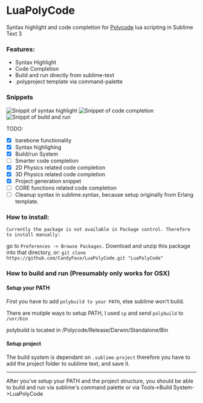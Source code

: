 # LuaPolyCode
Syntax highlight and code completion for [Polycode](http://Polycode.org) lua scripting in Sublime Text 3

### Features:
- Syntax Highlight
- Code Completion
- Build and run directly from sublime-text
- .polyproject template via command-palette

### Snippets
![Snippit of syntax highlight](http://i.imgbox.com/fBsoGP0i.png)
![Snippet of code completion](https://zippy.gfycat.com/SplendidTepidHookersealion.gif)
![Snippit of build and run](https://zippy.gfycat.com/ReadyEarnestAmericancreamdraft.gif)

TODO:
 - [x] barebone functionality 
 - [x] Syntax highlighing
 - [x] Build/run System
 - [ ] Smarter code completion
 - [x] 2D Physics related code completion
 - [x] 3D Physics related code completion
 - [x] Project generation snippet
 - [ ] CORE functions related code completion
 - [ ] Cleanup syntax in sublime.syntax, because setup originally from Erlang template.
 
### How to install:
`Currently the package is not available in Package control. Therefore to install manually:`

go to `Preferences -> Browse Packages.` 
Download and unzip this package into that directory, or:
`git clone https://github.com/CandyFace/LuaPolyCode.git "LuaPolyCode"`

### How to build and run (Presumably only works for OSX)
#### Setup your PATH 
First you have to add `polybuild to your PATH`, else sublime won't build.

There are mutiple ways to setup PATH, I used `cp` and send `polybuild` to `/usr/bin`

polybuild is located in /Polycode/Release/Darwin/Standalone/Bin

#### Setup project 
The build system is dependant on `.sublime-project` therefore you have to add the project folder to sublime text, and save it.

------------------------------
After you've setup your PATH and the project structure, you should be able to build and run via sublime's command palette or via Tools->Build System->LuaPolyCode


